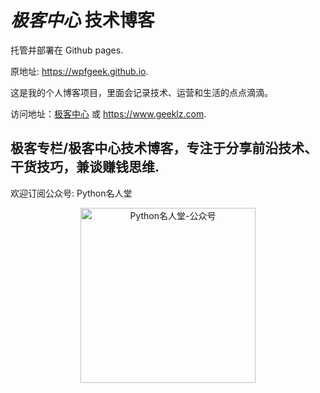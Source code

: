 # *极客中心* 技术博客
托管并部署在 Github pages.

原地址: <https://wpfgeek.github.io>. 

这是我的个人博客项目，里面会记录技术、运营和生活的点点滴滴。

访问地址：[极客中心](https://geeklz.com)
或 <https://www.geeklz.com>.

## 极客专栏/极客中心技术博客，专注于分享前沿技术、干货技巧，兼谈赚钱思维.

欢迎订阅公众号: Python名人堂

<div align="center">
  <img width="280" height="280" src="https://cdn.jsdelivr.net/gh/wpfgeek/wpfgeek.github.io@master/assets/images/qrcode-python.jpg" alt="Python名人堂-公众号" />
</div>
